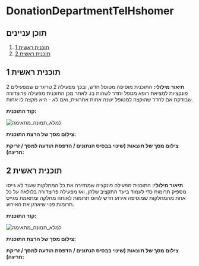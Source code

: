 # DonationDepartmentTelHshomer
## תוכן עניינים
1. [תוכנית ראשית 1](#תוכנית_ראשית_1)
2. [תוכנית ראשית 2](#תוכנית_ראשית_2)

## תוכנית ראשית 1
**תיאור מילולי:** התוכנית מוסיפה מטופל חדש, ובכך מפעילה 2 טריגרים שמפעילים 2 פונקציות למציאת רופא מטפל וחדר לשהות בו. לאחר מכן התוכנית מפעילה פרוצדורה שבודקת אם לחדר שהוקצה למטופל ישנה אחות אחראית, ואם לא - היא מקצה לו אחות.

**קוד התוכנית:**

![למלא_תמונה_מתאימה](https://raw.githubusercontent.com/noa-rat/DonationDepartmentTelHashomer/main/שלב%20ג/למלא_תמונה_מתאימה.png)

**צילום מסך של הרצת התוכנית:**



**צילום מסך של תוצאות (שינוי בבסיס הנתונים / הדפסת הודעה למסך / זריקת חריגה):**


## תוכנית ראשית 2
**תיאור מילולי:** התוכנית מפעילה פונקציה שמחזירה את כל המחלקות שעוד לא גייסו מספיק תרומות כדי לעמוד ביעד התקציב שלהן, ואז מפעילה פרוצדורה בלולאה על כל אחת מהמחלקות שמוסיפה אירוע חדש לגיוס תרומות לאותה מחלקה ומתאמת מגייס תרומות פנוי שיארגן את האירוע.


**קוד התוכנית:**

![למלא_תמונה_מתאימה](https://raw.githubusercontent.com/noa-rat/DonationDepartmentTelHashomer/main/שלב%20ג/למלא_תמונה_מתאימה.png)

**צילום מסך של הרצת התוכנית:**



**צילום מסך של תוצאות (שינוי בבסיס הנתונים / הדפסת הודעה למסך / זריקת חריגה):**


